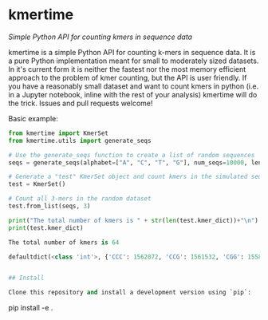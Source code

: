 # kmertime

*Simple Python API for counting kmers in sequence data*

kmertime is a simple Python API for counting k-mers in sequence data. It is a pure Python implementation meant for small to moderately sized datasets. In it's current form it is neither the fastest nor the most memory efficient approach to the problem of kmer counting, but the API is user friendly. If you have a reasonably small dataset and want to count kmers in python (i.e. in a Jupyter notebook, inline with the rest of your analysis) kmertime will do the trick. Issues and pull requests welcome! 


Basic example:

```python
from kmertime import KmerSet
from kmertime.utils import generate_seqs

# Use the generate_seqs function to create a list of random sequences
seqs = generate_seqs(alphabet=["A", "C", "T", "G"], num_seqs=10000, length=10000)

# Generate a "test" KmerSet object and count kmers in the simulated sequence data
test = KmerSet()

# Count all 3-mers in the random dataset
test.from_list(seqs, 3)

print("The total number of kmers is " + str(len(test.kmer_dict))+"\n")
print(test.kmer_dict)

The total number of kmers is 64

defaultdict(<class 'int'>, {'CCC': 1562072, 'CCG': 1561532, 'CGG': 1558930, 'GGA': 1559334, 'GAC': 1562467, 'ACT': 1560813, 'CTG': 1562341, 'TGT': 1562303, 'GTA': 1561751, 'TAA': 1563214, 'AAA': 1562421, 'AAC': 1561086, 'ACA': 1561054, 'CAT': 1563466, 'ATA': 1563044, 'AAT': 1563553, 'ATG': 1559588, 'TGA': 1561204, 'GAG': 1561104, 'AGT': 1562882, 'GTG': 1562173, 'TGC': 1560648, 'GCC': 1560141, 'GGG': 1559382, 'AGC': 1560912, 'GCT': 1560566, 'CTT': 1559318, 'TTG': 1563026, 'TAG': 1563143, 'AGG': 1561527, 'GGC': 1562010, 'CCA': 1563380, 'CAA': 1562104, 'AAG': 1562532, 'GTC': 1563247, 'TCA': 1562237, 'CAC': 1562874, 'GCG': 1562270, 'CGT': 1563125, 'ATC': 1562776, 'TCC': 1562737, 'ACC': 1562929, 'CTA': 1562477, 'TAC': 1562176, 'TGG': 1562976, 'GGT': 1562071, 'GTT': 1563175, 'TTT': 1562158, 'TTA': 1562601, 'TTC': 1561666, 'TCG': 1560839, 'CGC': 1562960, 'CTC': 1560559, 'GAT': 1561887, 'TCT': 1562475, 'TAT': 1561332, 'CAG': 1561858, 'AGA': 1563297, 'ATT': 1564855, 'ACG': 1563801, 'CGA': 1563437, 'CCT': 1560834, 'GCA': 1563561, 'GAA': 1561789})


## Install

Clone this repository and install a development version using `pip`:
```
pip install -e .
```
